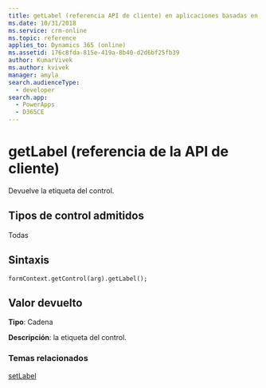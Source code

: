 ```yaml
---
title: getLabel (referencia API de cliente) en aplicaciones basadas en modelo| Microsoft Docs
ms.date: 10/31/2018
ms.service: crm-online
ms.topic: reference
applies_to: Dynamics 365 (online)
ms.assetid: 176c8fda-815e-419a-8b40-d2d6bf25fb39
author: KumarVivek
ms.author: kvivek
manager: amyla
search.audienceType:
  - developer
search.app:
  - PowerApps
  - D365CE
---
```

# <a name="getlabel-client-api-reference"></a>getLabel (referencia de la API de cliente)



Devuelve la etiqueta del control. 

## <a name="control-types-supported"></a>Tipos de control admitidos

Todas

## <a name="syntax"></a>Sintaxis

`formContext.getControl(arg).getLabel();`

## <a name="return-value"></a>Valor devuelto

**Tipo**: Cadena

**Descripción**: la etiqueta del control.

### <a name="related-topics"></a>Temas relacionados

[setLabel](setLabel.md)

